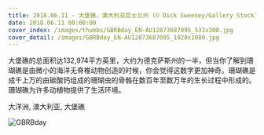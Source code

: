 ```yaml
---
title: 2018.06.11 - 大堡礁，澳大利亚昆士兰州 (© Dick Sweeney/Gallery Stock)
date: 2018.06.11 00:00:00
cover_index: /images/thumbs/GBRBday_EN-AU12873687095_533x300.jpg
cover_detail: /images/GBRBday_EN-AU12873687095_1920x1080.jpg
---
```


大堡礁的总面积达132,974平方英里，大约为德克萨斯州的一半，但当你了解到珊瑚礁是由微小的海洋无脊椎动物创造的时候，你会觉得这数字更加神奇。珊瑚礁是成千上万的由碳酸钙组成的珊瑚虫的骨骼在数百年至数万年的生长过程中形成的。珊瑚礁为许多动植物提供了生活环境。

大洋洲, 澳大利亚, 大堡礁

![GBRBday](/images/GBRBday_EN-AU12873687095_1920x1080.jpg)
